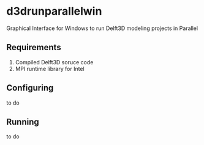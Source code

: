 # d3drunparallelwin
Graphical Interface for Windows to run Delft3D modeling projects in Parallel

## Requirements
1. Compiled Delft3D soruce code
2. MPI runtime library for Intel

## Configuring

to do

## Running

to do
